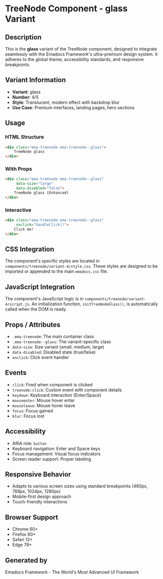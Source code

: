 # TreeNode Component - glass Variant

## Description
This is the **glass** variant of the TreeNode component, designed to integrate seamlessly with the Emadocs Framework's ultra-premium design system. It adheres to the global theme, accessibility standards, and responsive breakpoints.

## Variant Information
- **Variant**: glass
- **Number**: 4/5
- **Style**: Translucent, modern effect with backdrop blur
- **Use Case**: Premium interfaces, landing pages, hero sections

## Usage

### HTML Structure
```html
<div class="ema-treenode ema-treenode--glass">
    TreeNode glass
</div>
```

### With Props
```html
<div class="ema-treenode ema-treenode--glass" 
     data-size="large" 
     data-disabled="false">
    TreeNode glass (Enhanced)
</div>
```

### Interactive
```html
<div class="ema-treenode ema-treenode--glass" 
     onclick="handleClick()">
    Click me!
</div>
```

## CSS Integration
The component's specific styles are located in `components/treenode/variant-4/style.css`. These styles are designed to be imported or appended to the main `emadocs.css` file.

## JavaScript Integration
The component's JavaScript logic is in `components/treenode/variant-4/script.js`. An initialization function, `initTreeNodeGlass()`, is automatically called when the DOM is ready.

## Props / Attributes
- `.ema-treenode`: The main container class
- `.ema-treenode--glass`: The variant-specific class
- `data-size`: Size variant (small, medium, large)
- `data-disabled`: Disabled state (true/false)
- `onclick`: Click event handler

## Events
- `click`: Fired when component is clicked
- `treenode:click`: Custom event with component details
- `keydown`: Keyboard interaction (Enter/Space)
- `mouseenter`: Mouse hover enter
- `mouseleave`: Mouse hover leave
- `focus`: Focus gained
- `blur`: Focus lost

## Accessibility
- ARIA role: `button`
- Keyboard navigation: Enter and Space keys
- Focus management: Visual focus indicators
- Screen reader support: Proper labeling

## Responsive Behavior
- Adapts to various screen sizes using standard breakpoints (480px, 768px, 1024px, 1280px)
- Mobile-first design approach
- Touch-friendly interactions

## Browser Support
- Chrome 60+
- Firefox 60+
- Safari 12+
- Edge 79+

## Generated by
Emadocs Framework - The World's Most Advanced UI Framework
